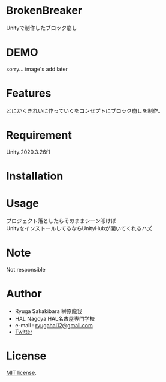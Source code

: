 # BrokenBreaker

Unityで制作したブロック崩し
 
# DEMO

sorry... image's add later
 
# Features

とにかくきれいに作っていくをコンセプトにブロック崩しを制作。
 
# Requirement
 
 Unity.2020.3.26f1
 
# Installation
 
[Unity_VersionArchive]:https://unity3d.com/jp/get-unity/download/archive
 
# Usage
 
 プロジェクト落としたらそのままシーン叩けば  
 UnityをインストールしてるならUnityHubが開いてくれるハズ
 
# Note

 Not responsible

 
# Author
 
* Ryuga Sakakibara 榊原龍我
* HAL Nagoya HAL名古屋専門学校
* e-mail : ryugahal12@gmail.com
* [Twitter](https://twitter.com/Manju_HALnagoya)
 
# License
[MIT license](https://en.wikipedia.org/wiki/MIT_License).
 
